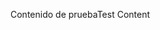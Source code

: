 <span data-ttu-id="b43ce-101">Contenido de prueba</span><span class="sxs-lookup"><span data-stu-id="b43ce-101">Test Content</span></span>